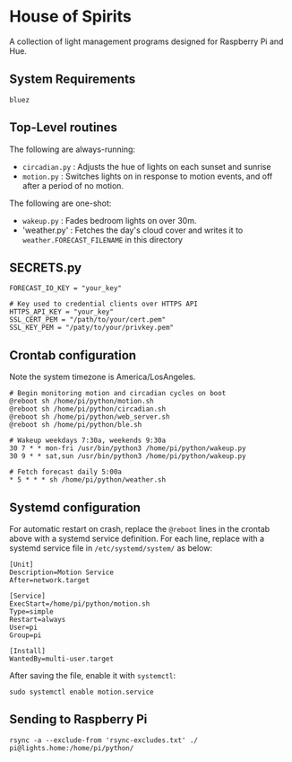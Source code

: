 # House of Spirits

A collection of light management programs designed for Raspberry Pi and Hue.

## System Requirements

    bluez

## Top-Level routines

The following are always-running:

+ `circadian.py` : Adjusts the hue of lights on each sunset and sunrise
+ `motion.py` : Switches lights on in response to motion events, and off after a period of no motion.

The following are one-shot:

+ `wakeup.py` : Fades bedroom lights on over 30m.
+ 'weather.py' : Fetches the day's cloud cover and writes it to `weather.FORECAST_FILENAME` in this directory

## SECRETS.py

```
FORECAST_IO_KEY = "your_key"

# Key used to credential clients over HTTPS API
HTTPS_API_KEY = "your_key"
SSL_CERT_PEM = "/path/to/your/cert.pem"
SSL_KEY_PEM = "/paty/to/your/privkey.pem"
```

## Crontab configuration

Note the system timezone is America/LosAngeles.

```
# Begin monitoring motion and circadian cycles on boot
@reboot sh /home/pi/python/motion.sh
@reboot sh /home/pi/python/circadian.sh
@reboot sh /home/pi/python/web_server.sh
@reboot sh /home/pi/python/ble.sh

# Wakeup weekdays 7:30a, weekends 9:30a
30 7 * * mon-fri /usr/bin/python3 /home/pi/python/wakeup.py
30 9 * * sat,sun /usr/bin/python3 /home/pi/python/wakeup.py

# Fetch forecast daily 5:00a
* 5 * * * sh /home/pi/python/weather.sh
```

## Systemd configuration

For automatic restart on crash, replace the `@reboot` lines in the crontab above with a
systemd service definition. For each line, replace with a systemd service file in `/etc/systemd/system/` as below:

```
[Unit]
Description=Motion Service
After=network.target

[Service]
ExecStart=/home/pi/python/motion.sh
Type=simple
Restart=always
User=pi
Group=pi

[Install]
WantedBy=multi-user.target
```

After saving the file, enable it with `systemctl`:

    sudo systemctl enable motion.service

## Sending to Raspberry Pi

    rsync -a --exclude-from 'rsync-excludes.txt' ./ pi@lights.home:/home/pi/python/
